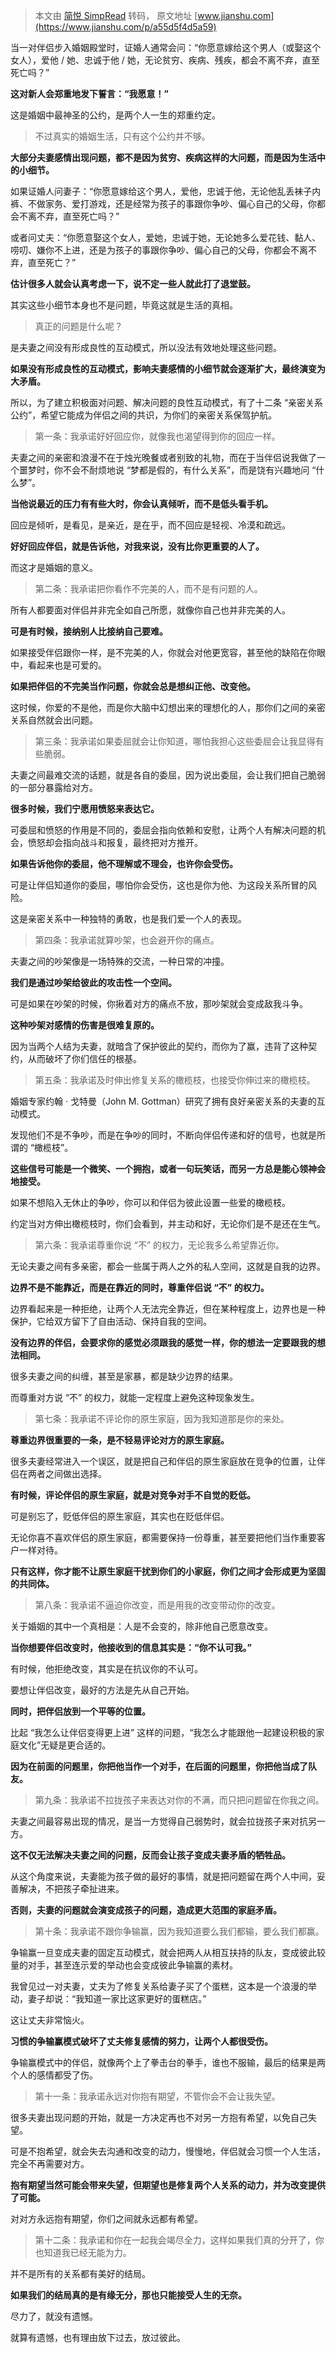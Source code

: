 > 本文由 [简悦 SimpRead](http://ksria.com/simpread/) 转码， 原文地址 [www.jianshu.com](https://www.jianshu.com/p/a55d5f4d5a59)

当一对伴侣步入婚姻殿堂时，证婚人通常会问：“你愿意嫁给这个男人（或娶这个女人），爱他 / 她、忠诚于他 / 她，无论贫穷、疾病、残疾，都会不离不弃，直至死亡吗？”

**这对新人会郑重地发下誓言：“我愿意！”**

这是婚姻中最神圣的公约，是两个人一生的郑重约定。

> 不过真实的婚姻生活，只有这个公约并不够。

**大部分夫妻感情出现问题，都不是因为贫穷、疾病这样的大问题，而是因为生活中的小细节。**

如果证婚人问妻子：“你愿意嫁给这个男人，爱他，忠诚于他，无论他乱丢袜子内裤、不做家务、爱打游戏，还是经常为孩子的事跟你争吵、偏心自己的父母，你都会不离不弃，直至死亡吗？”  

或者问丈夫：“你愿意娶这个女人，爱她，忠诚于她，无论她多么爱花钱、黏人、唠叨、嫌你不上进，还是为孩子的事跟你争吵、偏心自己的父母，你都会不离不弃，直至死亡？”

**估计很多人就会认真考虑一下，说不定一些人就此打了退堂鼓。**

其实这些小细节本身也不是问题，毕竟这就是生活的真相。

> 真正的问题是什么呢？

是夫妻之间没有形成良性的互动模式，所以没法有效地处理这些问题。

**如果没有形成良性的互动模式，影响夫妻感情的小细节就会逐渐扩大，最终演变为大矛盾。**

所以，为了建立积极面对问题、解决问题的良性互动模式，有了十二条 “亲密关系公约”，希望它能成为伴侣之间的共识，为你们的亲密关系保驾护航。

> 第一条：我承诺好好回应你，就像我也渴望得到你的回应一样。

夫妻之间的亲密和浪漫不在于烛光晚餐或者别致的礼物，而在于当伴侣说我做了一个噩梦时，你不会不耐烦地说 “梦都是假的，有什么关系”，而是饶有兴趣地问 “什么梦”。

**当他说最近的压力有有些大时，你会认真倾听，而不是低头看手机。**

回应是倾听，是看见，是亲近，是在乎，而不回应是轻视、冷漠和疏远。

**好好回应伴侣，就是告诉他，对我来说，没有比你更重要的人了。**

而这才是婚姻的意义。

> 第二条：我承诺把你看作不完美的人，而不是有问题的人。

所有人都要面对伴侣并非完全如自己所愿，就像你自己也并非完美的人。

**可是有时候，接纳别人比接纳自己要难。**

如果接受伴侣跟你一样，是不完美的人，你就会对他更宽容，甚至他的缺陷在你眼中，看起来也是可爱的。

**如果把伴侣的不完美当作问题，你就会总是想纠正他、改变他。**

这时候，你爱的不是他，而是你大脑中幻想出来的理想化的人，那你们之间的亲密关系自然就会出问题。

> 第三条：我承诺如果委屈就会让你知道，哪怕我担心这些委屈会让我显得有些脆弱。

夫妻之间最难交流的话题，就是各自的委屈，因为说出委屈，会让我们把自己脆弱的一部分暴露给对方。

**很多时候，我们宁愿用愤怒来表达它。**

可委屈和愤怒的作用是不同的，委屈会指向依赖和安慰，让两个人有解决问题的机会，愤怒却会指向战斗和报复，最终把对方推开。

**如果告诉他你的委屈，他不理解或不理会，也许你会受伤。**

可是让伴侣知道你的委屈，哪怕你会受伤，这也是你为他、为这段关系所冒的风险。

这是亲密关系中一种独特的勇敢，也是我们爱一个人的表现。

> 第四条：我承诺就算吵架，也会避开你的痛点。

夫妻之间的吵架像是一场特殊的交流，一种日常的冲撞。

**我们是通过吵架给彼此的攻击性一个空间。**

可是如果在吵架的时候，你揪着对方的痛点不放，那吵架就会变成敌我斗争。

**这种吵架对感情的伤害是很难复原的。**

因为当两个人结为夫妻，就暗含了保护彼此的契约，而你为了赢，违背了这种契约，从而破坏了你们信任的根基。

> 第五条：我承诺及时伸出修复关系的橄榄枝，也接受你伸过来的橄榄枝。

婚姻专家约翰 · 戈特曼（John M. Gottman）研究了拥有良好亲密关系的夫妻的互动模式。

发现他们不是不争吵，而是在争吵的同时，不断向伴侣传递和好的信号，也就是所谓的 “橄榄枝”。

**这些信号可能是一个微笑、一个拥抱，或者一句玩笑话，而另一方总是能心领神会地接受。**

如果不想陷入无休止的争吵，你可以和伴侣为彼此设置一些爱的橄榄枝。

约定当对方伸出橄榄枝时，你们会看到，并主动和好，无论你们是不是还在生气。

> 第六条：我承诺尊重你说 “不” 的权力，无论我多么希望靠近你。

无论夫妻之间有多亲密，都会一些属于两人之外的私人空间，这就是自我的边界。

**边界不是不能靠近，而是在靠近的同时，尊重伴侣说 “不” 的权力。**

边界看起来是一种拒绝，让两个人无法完全靠近，但在某种程度上，边界也是一种保护，它给双方留下了自由活动、保持自我的空间。

**没有边界的伴侣，会要求你的感觉必须跟我的感觉一样，你的想法一定要跟我的想法相同。**

很多夫妻之间的纠缠，甚至是家暴，都是缺少边界的结果。

而尊重对方说 “不” 的权力，就能一定程度上避免这种现象发生。

> 第七条：我承诺不评论你的原生家庭，因为我知道那是你的来处。

**尊重边界很重要的一条，是不轻易评论对方的原生家庭。**

很多夫妻经常进入一个误区，就是把自己和伴侣的原生家庭放在竞争的位置，让伴侣在两者之间做出选择。

**有时候，评论伴侣的原生家庭，就是对竞争对手不自觉的贬低。**

可是别忘了，贬低伴侣的原生家庭，其实也在贬低伴侣。

无论你喜不喜欢伴侣的原生家庭，都需要保持一份尊重，甚至要把他们当作重要客户一样对待。

**只有这样，你才能不让原生家庭干扰到你们的小家庭，你们之间才会形成更为坚固的共同体。**

> 第八条：我承诺不逼迫你改变，而是用我的改变带动你的改变。

关于婚姻的其中一个真相是：人是不会变的，除非他自己愿意改变。

**当你想要伴侣改变时，他接收到的信息其实是：“你不认可我。”**

有时候，他拒绝改变，其实是在抗议你的不认可。

要想让伴侣改变，最好的方法是先从自己开始。

**同时，把伴侣放到一个平等的位置。**

比起 “我怎么让伴侣变得更上进” 这样的问题，“我怎么才能跟他一起建设积极的家庭文化”无疑是更合适的。

**因为在前面的问题里，你把他当作一个对手，在后面的问题里，你把他当成了队友。**

> 第九条：我承诺不拉拢孩子来表达对你的不满，而只把问题留在你我之间。

夫妻之间最容易出现的情况，是当一方觉得自己弱势时，就会拉拢孩子来对抗另一方。

**这不仅无法解决夫妻之间的问题，反而会让孩子变成夫妻矛盾的牺牲品。**

从这个角度来说，夫妻能为孩子做的最好的事情，就是把问题留在两个人中间，妥善解决，不把孩子牵扯进来。

**否则，夫妻的问题就会演变成孩子的问题，造成更大范围的家庭矛盾。**

> 第十条：我承诺不跟你争输赢，因为我知道要么我们都输，要么我们都赢。

争输赢一旦变成夫妻的固定互动模式，就会把两人从相互扶持的队友，变成彼此较量的对手，甚至连示爱的举动也会变成彼此争输赢的素材。

我曾见过一对夫妻，丈夫为了修复关系给妻子买了个蛋糕，这本是一个浪漫的举动，妻子却说：“我知道一家比这家更好的蛋糕店。”

这让丈夫非常恼火。

**习惯的争输赢模式破坏了丈夫修复感情的努力，让两个人都很受伤。**

争输赢模式中的伴侣，就像两个上了拳击台的拳手，谁也不服输，最后的结果是两个人的感情都受了伤。

> 第十一条：我承诺永远对你抱有期望，不管你会不会让我失望。

很多夫妻出现问题的开始，就是一方决定再也不对另一方抱有希望，以免自己失望。

可是不抱希望，就会失去沟通和改变的动力，慢慢地，伴侣就会习惯一个人生活，完全不再需要对方。

**抱有期望当然可能会带来失望，但期望也是修复两个人关系的动力，并为改变提供了可能。**

对对方永远抱有期望，你们之间就永远都有希望。

> 第十二条：我承诺和你在一起我会竭尽全力，这样如果我们真的分开了，你也知道我已经无能为力。

并不是所有的关系都有美好的结局。

**如果我们的结局真的是有缘无分，那也只能接受人生的无奈。**

尽力了，就没有遗憾。

就算有遗憾，也有理由放下过去，放过彼此。
